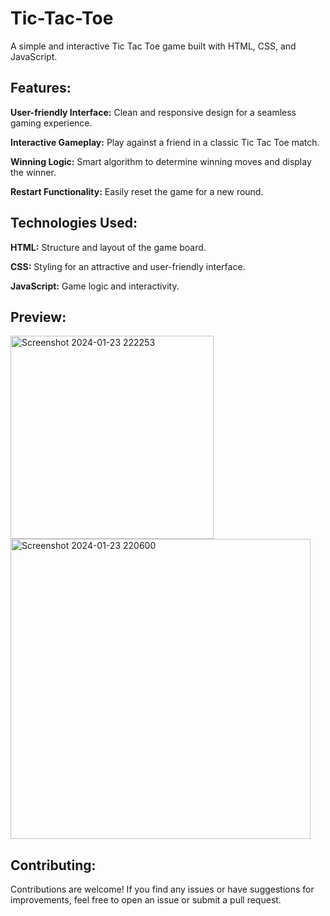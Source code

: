 ﻿# Tic-Tac-Toe
A simple and interactive Tic Tac Toe game built with HTML, CSS, and JavaScript.

<h2>Features:</h2>
<p><b>User-friendly Interface:</b> Clean and responsive design for a seamless gaming experience.</p>
<p><b>Interactive Gameplay:</b> Play against a friend in a classic Tic Tac Toe match.</p>
<p><b>Winning Logic:</b> Smart algorithm to determine winning moves and display the winner.</p>
<p><b>Restart Functionality:</b> Easily reset the game for a new round.</p>
<h2>Technologies Used:</h2>
<p><b>HTML:</b> Structure and layout of the game board.</p>
<p><b>CSS:</b> Styling for an attractive and user-friendly interface.</p>

<p><b>JavaScript:</b> Game logic and interactivity.</p>
<h2>Preview:</h2>
<img width="325" alt="Screenshot 2024-01-23 222253" src="https://github.com/Deepanshi1523/Tic-Tac-Toe/assets/104934054/9637bb7f-fa7a-4960-a246-1143c2f8bf40">
<img width="480" alt="Screenshot 2024-01-23 220600" src="https://github.com/Deepanshi1523/Tic-Tac-Toe/assets/104934054/1c8bb9e6-a534-4987-a43e-0f9ca0701bc7">

<h2>Contributing:</h2>
<p>Contributions are welcome! If you find any issues or have suggestions for improvements, feel free to open an issue or submit a pull request.</p>

